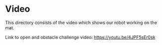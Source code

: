 Video
====

This directory consists of the video which shows our robot working on the mat.

Link to open and obstacle challenge video: https://youtu.be/4JPF5sEr0sk
